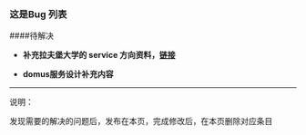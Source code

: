 ### 这是Bug 列表



####待解决   


- **补充拉夫堡大学的 service 方向资料，[链接](https://www.lboro.ac.uk/study/postgraduate/masters-degrees/a-z/user-experience-service-design/)**


- **domus服务设计补充内容**  


---  
说明：

发现需要的解决的问题后，发布在本页，完成修改后，在本页删除对应条目

